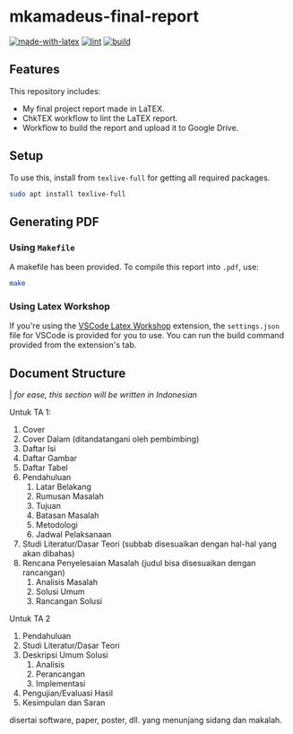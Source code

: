 # mkamadeus-final-report

[![made-with-latex](https://img.shields.io/badge/Made%20with-LaTeX-1f425f.svg)](https://www.latex-project.org/)
[![lint](https://github.com/mkamadeus/final-report/actions/workflows/lint.yml/badge.svg)](https://github.com/mkamadeus/final-report/actions/workflows/lint.yml)
[![build](https://github.com/mkamadeus/final-report/actions/workflows/build.yml/badge.svg?branch=main)](https://github.com/mkamadeus/final-report/actions/workflows/build.yml)

## Features

This repository includes:

- My final project report made in LaTEX.
- ChkTEX workflow to lint the LaTEX report.
- Workflow to build the report and upload it to Google Drive.

## Setup

To use this, install from `texlive-full` for getting all required packages.

```sh
sudo apt install texlive-full
```

## Generating PDF

### Using `Makefile`

A makefile has been provided. To compile this report into `.pdf`, use:

```sh
make
```

### Using Latex Workshop

If you're using the [VSCode Latex Workshop](https://github.com/James-Yu/LaTeX-Workshop) extension, the `settings.json` file for VSCode is provided for you to use. You can run the build command provided from the extension's tab.

## Document Structure

| _for ease, this section will be written in Indonesian_

Untuk TA 1:

1. Cover
2. Cover Dalam (ditandatangani oleh pembimbing)
3. Daftar Isi
4. Daftar Gambar
5. Daftar Tabel
6. Pendahuluan
   1. Latar Belakang
   2. Rumusan Masalah
   3. Tujuan
   4. Batasan Masalah
   5. Metodologi
   6. Jadwal Pelaksanaan
7. Studi Literatur/Dasar Teori (subbab disesuaikan dengan hal-hal yang akan dibahas)
8. Rencana Penyelesaian Masalah (judul bisa disesuaikan dengan rancangan)
   1. Analisis Masalah
   2. Solusi Umum
   3. Rancangan Solusi

Untuk TA 2

1. Pendahuluan
2. Studi Literatur/Dasar Teori
3. Deskripsi Umum Solusi
   1. Analisis
   2. Perancangan
   3. Implementasi
4. Pengujian/Evaluasi Hasil
5. Kesimpulan dan Saran

disertai software, paper, poster, dll. yang menunjang sidang dan makalah.
